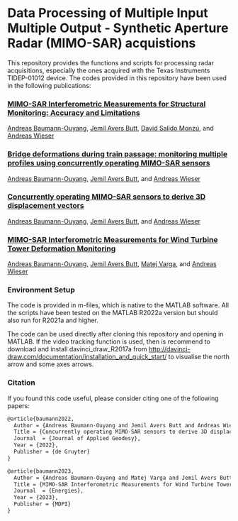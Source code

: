 # Data Processing of Multiple Input Multiple Output - Synthetic Aperture Radar (MIMO-SAR) acquistions

This repository provides the functions and scripts for processing radar acquisitions, especially the ones acquired with the Texas Instruments TIDEP-01012 device. The codes provided in this repository have been used in the following publications:

### [MIMO-SAR Interferometric Measurements for Structural Monitoring: Accuracy and Limitations](https://www.mdpi.com/2072-4292/13/21/4290/htm)

[Andreas Baumann-Ouyang](https://orcid.org/0000-0002-8306-3642), [Jemil Avers Butt](https://orcid.org/0000-0002-0858-2813), [David Salido Monzú](https://orcid.org/0000-0003-4274-6874), and [Andreas Wieser](https://orcid.org/0000-0001-5804-2164)

### [Bridge deformations during train passage: monitoring multiple profiles using concurrently operating MIMO-SAR sensors](https://www.researchgate.net/publication/361500008_Bridge_deformations_during_train_passage_monitoring_multiple_profiles_using_concurrently_operating_MIMO-SAR_sensors)

[Andreas Baumann-Ouyang](https://orcid.org/0000-0002-8306-3642), [Jemil Avers Butt](https://orcid.org/0000-0002-0858-2813), and [Andreas Wieser](https://orcid.org/0000-0001-5804-2164)

### [Concurrently operating MIMO-SAR sensors to derive 3D displacement vectors]()

[Andreas Baumann-Ouyang](https://orcid.org/0000-0002-8306-3642), [Jemil Avers Butt](https://orcid.org/0000-0002-0858-2813), and [Andreas Wieser](https://orcid.org/0000-0001-5804-2164)

### [MIMO-SAR Interferometric Measurements for Wind Turbine Tower Deformation Monitoring]()

[Andreas Baumann-Ouyang](https://orcid.org/0000-0002-8306-3642), [Jemil Avers Butt](https://orcid.org/0000-0002-0858-2813), [Matej Varga](https://orcid.org/0000-0002-3453-169X), and [Andreas Wieser](https://orcid.org/0000-0001-5804-2164)


### Environment Setup

The code is provided in m-files, which is native to the MATLAB software. All the scripts have been tested on the MATLAB R2022a version but should also run for R2021a and higher. 

The code can be used directly after cloning this repository and opening in MATLAB. If the video tracking function is used, then is recommend to download and install davinci_draw_R2017a from http://davinci-draw.com/documentation/installation_and_quick_start/ to visualise the north arrow and some axes arrows.

### Citation

If you found this code useful, please consider citing one of the following papers:

```diff
@article{baumann2022,
  Author = {Andreas Baumann-Ouyang and Jemil Avers Butt and Andreas Wieser},
  Title = {Concurrently operating MIMO-SAR sensors to derive 3D displacement vectors},
  Journal  = {Journal of Applied Geodesy},
  Year = {2022},
  Publisher = {de Gruyter}
}
```

```diff
@article{baumann2023,
  Author = {Andreas Baumann-Ouyang and Matej Varga and Jemil Avers Butt and Andreas Wieser},
  Title = {MIMO-SAR Interferometric Measurements for Wind Turbine Tower Deformation Monitoring},
  Journal  = {Energies},
  Year = {2023},
  Publisher = {MDPI}
}
```
